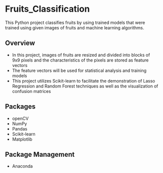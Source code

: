 # Fruits_Classification
This Python project classifies fruits by using trained models that were trained using given images of fruits and machine learning
algorithms.

## Overview
- In this project, images of fruits are resized and divided into blocks of 9x9 pixels and the characteristics of the pixels are 
stored as feature vectors
- The feature vectors will be used for statistical analysis and training models
- This project utilizes Scikit-learn to facilitate the demonstration of Lasso Regression and Random Forest techniques as well as
the visualization of confusion matrices

## Packages
- openCV
- NumPy
- Pandas
- Scikit-learn
- Matplotlib

## Package Management
- Anaconda
